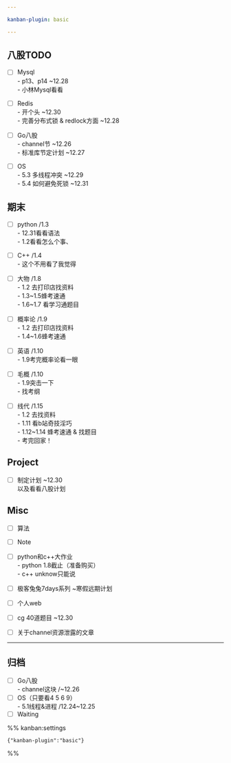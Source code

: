 ```yaml
---

kanban-plugin: basic

---
```


## 八股TODO

- [ ] Mysql<br>- p13、p14 ~12.28<br>- 小林Mysql看看
- [ ] Redis<br>- 开个头 ~12.30<br>- 完善分布式锁 & redlock方面 ~12.28
- [ ] Go八股<br>- channel节 ~12.26<br>- 标准库节定计划 ~12.27
- [ ] OS<br>-  5.3 多线程冲突 ~12.29<br>-  5.4 如何避免死锁 ~12.31


## 期末

- [ ] python /1.3<br>- 12.31看看语法<br>- 1.2看看怎么个事、
- [ ] C++ /1.4<br>- 这个不用看了我觉得
- [ ] 大物 /1.8<br>- 1.2 去打印店找资料<br>- 1.3~1.5蜂考速通<br>- 1.6~1.7 看学习通题目
- [ ] 概率论 /1.9<br>- 1.2 去打印店找资料<br>- 1.4~1.6蜂考速通
- [ ] 英语 /1.10<br>- 1.9考完概率论看一眼
- [ ] 毛概 /1.10<br>- 1.9突击一下<br>- 找考纲
- [ ] 线代 /1.15<br>- 1.2 去找资料<br>- 1.11 看b站奇技淫巧<br>- 1.12~1.14 蜂考速通 & 找题目<br>- 考完回家！


## Project

- [ ] 制定计划 ~12.30<br>以及看看八股计划


## Misc

- [ ] 算法
- [ ] Note
- [ ] python和c++大作业<br>- python 1.8截止（准备购买）<br>- c++ unknow只能说
- [ ] 极客兔兔7days系列 ~寒假远期计划
- [ ] 个人web
- [ ] cg 40道题目 ~12.30
- [ ] 关于channel资源泄露的文章


***

## 归档

- [ ] Go八股<br>- channel这块 /~12.26
- [ ] OS（只要看4 5 6 9）<br>- 5.1线程&进程 /12.24~12.25
- [ ] Waiting

%% kanban:settings
```
{"kanban-plugin":"basic"}
```
%%